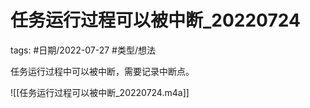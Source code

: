 # 任务运行过程可以被中断_20220724

tags: #日期/2022-07-27 #类型/想法 


任务运行过程中可以被中断，需要记录中断点。

![[任务运行过程可以被中断_20220724.m4a]]
